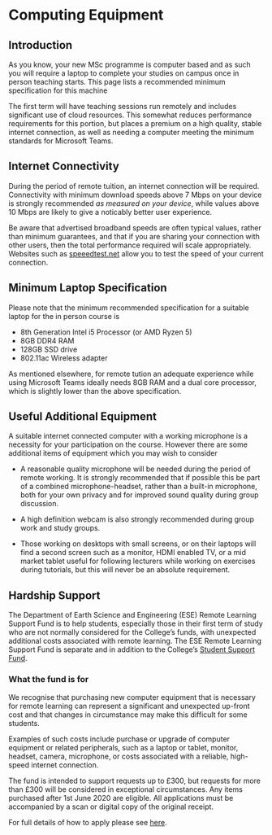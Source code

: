 # Computing Equipment

## Introduction

As you know, your new MSc programme is computer based and as such you will require a laptop to complete your studies on campus once in person teaching starts. This page lists a recommended minimum specification for this machine


The first term will have teaching sessions run remotely and includes significant use of cloud resources. This somewhat reduces performance requirements for this portion, but places a premium on a high quality, stable internet connection, as well as needing a  computer meeting the minimum standards for Microsoft Teams.

## Internet Connectivity

During the period of remote tuition, an internet connection will be required. Connectivity with minimum download speeds above 7 Mbps  on your device is strongly recommended _as measured on your device_, while values above 10 Mbps are likely to give a noticably better user experience.

Be aware that advertised broadband speeds are often typical values, rather than minimum guarantees, and that if you are sharing your connection with other users, then the total performance required will scale appropriately. Websites such as [speeedtest.net](https://www.speedtest.net) allow you to test the speed of your current connection.

## Minimum Laptop Specification

Please note that the minimum recommended specification for a suitable laptop for the in person course is

- 8th Generation Intel i5 Processor (or AMD Ryzen 5)
- 8GB DDR4 RAM
- 128GB SSD drive
- 802.11ac Wireless adapter

As mentioned elsewhere, for remote tution an adequate experience while using Microsoft Teams ideally needs 8GB RAM and a dual core processor, which is slightly lower than the above specification.

## Useful Additional Equipment

A suitable internet connected computer with a working microphone is a necessity for your participation on the course. However there are some additional items of equipment which you may wish to consider 

- A reasonable quality microphone will be needed during the period of remote working. It is strongly recommended that if possible this be part of a combined microphone-headset, rather than a built-in microphone, both for your own privacy and for improved sound quality during group discussion.

- A high definition webcam is also strongly recommended during group work and study groups.

- Those working on desktops with small screens, or on their laptops will find  a second screen such as a monitor, HDMI enabled TV, or a mid market tablet useful for following lecturers while working on exercises during tutorials, but this will never be an absolute requirement.


## Hardship Support

The Department of Earth Science and Engineering (ESE) Remote Learning Support Fund is to help students, especially those in their first term of study who are not normally considered for the College’s funds, with unexpected additional costs associated with remote learning. The ESE Remote Learning Support Fund is separate and in addition to the College’s [Student Support Fund](https://www.imperial.ac.uk/students/fees-and-funding/financial-assistance/student-support-fund/).

### What the fund is for

We recognise that purchasing new computer equipment that is necessary for remote learning can represent a significant and unexpected up-front cost and that changes in circumstance may make this difficult for some students. 

Examples of such costs include purchase or upgrade of computer equipment or related peripherals, such as a laptop or tablet, monitor, headset, camera, microphone, or costs associated with a reliable, high-speed internet connection. 

The fund is intended to support requests up to £300, but requests for more than £300 will be considered in exceptional circumstances. Any items purchased after 1st June 2020 are eligible. All applications must be accompanied by a scan or digital copy of the original receipt. 

For full details of how to apply please see [here](https://imperial.eu.qualtrics.com/jfe/form/SV_9H7sFjgt18NFC6N).
